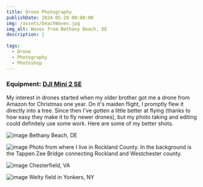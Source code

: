 ```yaml
---
title: Drone Photography
publishDate: 2024-05-20 00:00:00
img: /assets/beachWaves.jpg
img_alt: Waves from Bethany Beach, DE
description: |
 
tags:
  - Drone
  - Photography
  - Photoshop
---
```


### Equipment: <a href="https://store.dji.com/product/dji-mini-2-se?vid=132621"> DJI Mini 2 SE </a>

My interest in drones started when my older brother got me a drone from Amazon for Christmas one year. On it's maiden flight, I promptly flew it directly into a tree. Since then I've gotten a little better at flying (thanks to how easy they make it to fly newer drones), but my photo taking and editing could definitely use some work. Here are some of my better shots.

![image](/assets/MoreWaves.jpg)
Bethany Beach, DE

![image](/assets/Bridge.jpg)
Photo from where I live in Rockland County. In the background is the Tappen Zee Bridge connecting Rockland and Westchester county.

![image](/assets/VA.jpg)
Chesterfield, VA

![image](/assets/WeltyField.jpg)
Welty field in Yonkers, NY